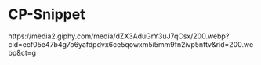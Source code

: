 # CP-Snippet
<p>
  https://media2.giphy.com/media/dZX3AduGrY3uJ7qCsx/200.webp?cid=ecf05e47b4g7o6yafdpdvx6ce5qowxm5i5mm9fn2ivp5nttv&rid=200.webp&ct=g
  </p>
